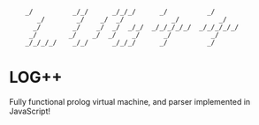    	    _/          _/_/      _/_/_/      _/          _/  
		   _/        _/    _/  _/            _/          _/   
		  _/        _/    _/  _/  _/_/  _/_/_/_/_/  _/_/_/_/_/
		 _/        _/    _/  _/    _/      _/          _/     
		_/_/_/_/    _/_/      _/_/_/      _/          _/       
	
# LOG++
Fully functional prolog virtual machine, and parser implemented in JavaScript!
